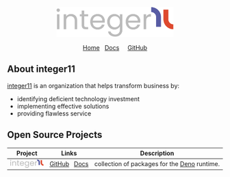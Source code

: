 <p align="center">
  <a href="https://i11n.com" title="integer11 website">
    <img
      alt="integer11 logo"
      height="70"
      src="https://raw.githubusercontent.com/i11n/.github/main/profile/img/logotype.svg"
    />
  </a>
</p>
<p align="center">
  <a href="https://i11n.com" title="integer11 website">Home</a> &nbsp;
  <a href="https://docs.i11n.com" title="integer11 documentation">Docs</a>  &nbsp; &nbsp;
  <a href="https://github.com/i11n" title="integer11 GitHub">GitHub</a>
</p>

<p align="center">
<!-- Social badges -->
</p>

## About integer11

[integer11][i11n] is an organization that helps transform business by:
* identifying deficient technology investment
* implementing effective solutions
* providing flawless service

## Open Source Projects

| Project | Links | Description |
|---|---|---|
| <img alt="partic11e logo" src="https://raw.githubusercontent.com/i11n/.github/main/profile/img/logotype.svg" height="20" style="vertical-align: bottom"/> | [GitHub][p11] &nbsp; [Docs][p11-docs] | collection of packages for the [Deno][deno] runtime. |

[deno]: https://deno.land "Deno homepage"
[i11n]: https://github.com/i11n "integer11 on GitHub"
[p11]: https://github.com/partic11e "partic11e on GitHub"
[p11-docs]: https://docs.i11n.com/partic11e "partic11e documentation"
